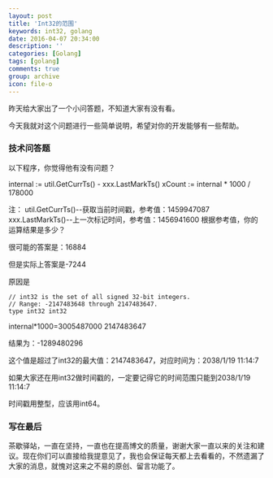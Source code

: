 ```yaml
---
layout: post
title: 'Int32的范围'
keywords: int32, golang
date: 2016-04-07 20:34:00
description: ''
categories: [Golang]
tags: [golang]
comments: true
group: archive
icon: file-o
---
```


昨天给大家出了一个小问答题，不知道大家有没有看。

今天我就对这个问题进行一些简单说明，希望对你的开发能够有一些帮助。

<!--more-->

### 技术问答题 ###

以下程序，你觉得他有没有问题？

internal := util.GetCurrTs() - xxx.LastMarkTs()
xCount := internal * 1000 / 178000

注：
util.GetCurrTs()--获取当前时间戳，参考值：1459947087
xxx.LastMarkTs()--上一次标记时间，参考值：1456941600
根据参考值，你的运算结果是多少？

很可能的答案是：16884

但是实际上答案是-7244

原因是

	// int32 is the set of all signed 32-bit integers.
	// Range: -2147483648 through 2147483647.
	type int32 int32

internal*1000=3005487000
			  2147483647

结果为：-1289480296

这个值是超过了int32的最大值：2147483647，对应时间为：2038/1/19 11:14:7

如果大家还在用int32做时间戳的，一定要记得它的时间范围只能到2038/1/19 11:14:7

时间戳用整型，应该用int64。

### 写在最后 ###

茶歇驿站，一直在坚持，一直也在提高博文的质量，谢谢大家一直以来的关注和建议。现在你们可以直接给我提意见了，我也会保证每天都上去看看的，不然遗漏了大家的消息，就愧对这来之不易的原创、留言功能了。

